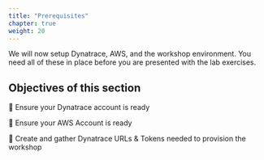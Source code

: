 ```yaml
---
title: "Prerequisites"
chapter: true
weight: 20
---
```


We will now setup Dynatrace, AWS, and the workshop environment. You need all of these in place before you are presented with the lab exercises.

## Objectives of this section

🔷 Ensure your Dynatrace account is ready

🔷 Ensure your AWS Account is ready

🔷 Create and gather Dynatrace URLs & Tokens needed to provision the workshop

